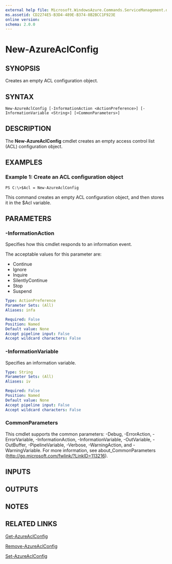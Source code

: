 ```yaml
---
external help file: Microsoft.WindowsAzure.Commands.ServiceManagement.dll-Help.xml
ms.assetid: CD2274E5-B3D4-489E-B374-8B2BCC1F923E
online version: 
schema: 2.0.0
---
```


# New-AzureAclConfig

## SYNOPSIS
Creates an empty ACL configuration object.

## SYNTAX

```
New-AzureAclConfig [-InformationAction <ActionPreference>] [-InformationVariable <String>] [<CommonParameters>]
```

## DESCRIPTION
The **New-AzureAclConfig** cmdlet creates an empty access control list (ACL) configuration object.

## EXAMPLES

### Example 1: Create an ACL configuration object
```
PS C:\>$Acl = New-AzureAclConfig
```

This command creates an empty ACL configuration object, and then stores it in the $Acl variable.

## PARAMETERS

### -InformationAction
Specifies how this cmdlet responds to an information event.

The acceptable values for this parameter are:

- Continue
- Ignore
- Inquire
- SilentlyContinue
- Stop
- Suspend

```yaml
Type: ActionPreference
Parameter Sets: (All)
Aliases: infa

Required: False
Position: Named
Default value: None
Accept pipeline input: False
Accept wildcard characters: False
```

### -InformationVariable
Specifies an information variable.

```yaml
Type: String
Parameter Sets: (All)
Aliases: iv

Required: False
Position: Named
Default value: None
Accept pipeline input: False
Accept wildcard characters: False
```

### CommonParameters
This cmdlet supports the common parameters: -Debug, -ErrorAction, -ErrorVariable, -InformationAction, -InformationVariable, -OutVariable, -OutBuffer, -PipelineVariable, -Verbose, -WarningAction, and -WarningVariable. For more information, see about_CommonParameters (http://go.microsoft.com/fwlink/?LinkID=113216).

## INPUTS

## OUTPUTS

## NOTES

## RELATED LINKS

[Get-AzureAclConfig](./Get-AzureAclConfig.md)

[Remove-AzureAclConfig](./Remove-AzureAclConfig.md)

[Set-AzureAclConfig](./Set-AzureAclConfig.md)


